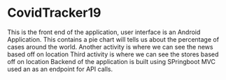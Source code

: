 # CovidTracker19
This is the front end of the application, user interface is an Android Application.
This contains a pie chart will tells us about the percentage of cases around the world.
Another activity is where we can see the news based off on location
Third activity is where we can see the stores based off on location
Backend of the application is built using SPringboot MVC used an as an endpoint for API calls.
